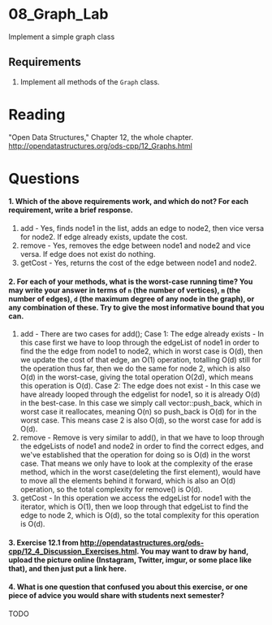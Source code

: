 08_Graph_Lab
============

Implement a simple graph class

Requirements
------------

1. Implement all methods of the `Graph` class.

Reading
=======
"Open Data Structures," Chapter 12, the whole chapter. http://opendatastructures.org/ods-cpp/12_Graphs.html

Questions
=========

#### 1. Which of the above requirements work, and which do not? For each requirement, write a brief response.

1. add - Yes, finds node1 in the list, adds an edge to node2, then vice versa for node2. If edge already exists, update the cost.
2. remove - Yes, removes the edge between node1 and node2 and vice versa. If edge does not exist do nothing.
3. getCost - Yes, returns the cost of the edge between node1 and node2.

#### 2. For each of your methods, what is the worst-case running time? You may write your answer in terms of `n` (the number of vertices), `m` (the number of edges), `d` (the maximum degree of any node in the graph), or any combination of these. Try to give the most informative bound that you can.

1. add - There are two cases for add();
Case 1: The edge already exists - In this case first we have to loop through the edgeList of node1 in order to find the the edge from node1 to node2, which in worst case is O(d), then we update the cost of that edge, an O(1) operation, totalling O(d) still for the operation thus far, then we do the same for node 2, which is also O(d) in the worst-case, giving the total operation O(2d), which means this operation is O(d).
Case 2: The edge does not exist - In this case we have already looped through the edgelist for node1, so it is already O(d) in the best-case. In this case we simply call vector::push_back, which in worst case it reallocates, meaning O(n) so push_back is O(d) for in the worst case. This means case 2 is also O(d), so the worst case for add is O(d).
2. remove - Remove is very similar to add(), in that we have to loop through the edgeLists of node1 and node2 in order to find the correct edges, and we've established that the operation for doing so is O(d) in the worst case. That means we only have to look at the complexity of the erase method, which in the worst case(deleting the first element), would have to move all the elements behind it forward, which is also an O(d) operation, so the total complexity for remove() is O(d).
3. getCost - In this operation we access the edgeList for node1 with the iterator, which is O(1), then we loop through that edgeList to find the edge to node 2, which is O(d), so the total complexity for this operation is O(d).



#### 3. Exercise 12.1 from http://opendatastructures.org/ods-cpp/12_4_Discussion_Exercises.html. You may want to draw by hand, upload the picture online (Instagram, Twitter, imgur, or some place like that), and then just put a link here.

#### 4. What is one question that confused you about this exercise, or one piece of advice you would share with students next semester?

TODO